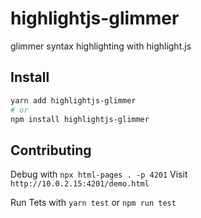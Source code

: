 # highlightjs-glimmer

glimmer syntax highlighting with highlight.js

## Install

```bash
yarn add highlightjs-glimmer
# or
npm install highlightjs-glimmer
```

## Contributing

Debug with `npx html-pages . -p 4201`
Visit `http://10.0.2.15:4201/demo.html`

Run Tets with `yarn test` or `npm run test`
